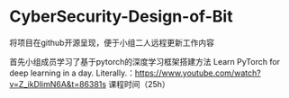 # CyberSecurity-Design-of-Bit
将项目在github开源呈现，便于小组二人远程更新工作内容


首先小组成员学习了基于pytorch的深度学习框架搭建方法 Learn PyTorch for deep learning in a day. Literally.：https://www.youtube.com/watch?v=Z_ikDlimN6A&t=86381s 课程时间（25h）
